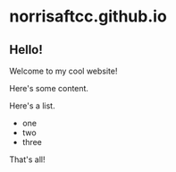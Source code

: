 # norrisaftcc.github.io

## Hello!

Welcome to my cool website!

Here's some content.

Here's a list.
- one
- two
- three

That's all!